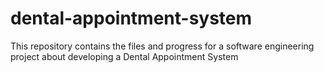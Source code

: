 # dental-appointment-system
This repository contains the files and progress for a software engineering project about developing a Dental Appointment System 
